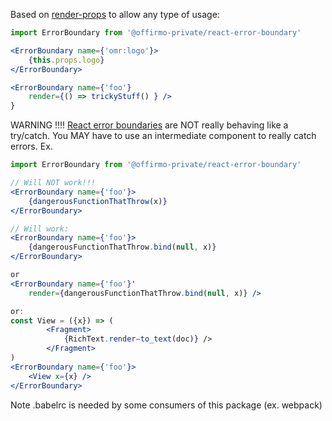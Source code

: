 Based on [render-props](https://github.com/donavon/render-props) to allow any type of usage:



```jsx
import ErrorBoundary from '@offirmo-private/react-error-boundary'

<ErrorBoundary name={'omr:logo'}>
	{this.props.logo}
</ErrorBoundary>

<ErrorBoundary name={'foo'}
	render={() => trickyStuff() } />
}
```


WARNING !!!!
[React error boundaries](https://fb.me/react-error-boundaries) are NOT really behaving like a try/catch.
You MAY have to use an intermediate component to really catch errors. Ex.

```jsx
import ErrorBoundary from '@offirmo-private/react-error-boundary'

// Will NOT work!!!
<ErrorBoundary name={'foo'}>
	{dangerousFunctionThatThrow(x)}
</ErrorBoundary>

// Will work:
<ErrorBoundary name={'foo'}>
	{dangerousFunctionThatThrow.bind(null, x)}
</ErrorBoundary>

or
<ErrorBoundary name={'foo'}'
	render={dangerousFunctionThatThrow.bind(null, x)} />

or:
const View = ({x}) => (
		<Fragment>
			{RichText.renderⵧto_text(doc)} />
		</Fragment>
)
<ErrorBoundary name={'foo'}>
	<View x={x} />
</ErrorBoundary>
```


Note .babelrc is needed by some consumers of this package (ex. webpack)
